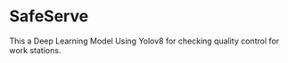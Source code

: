 # SafeServe
This a Deep Learning Model Using Yolov8 for checking quality control for work stations.
